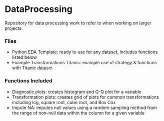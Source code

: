 # DataProcessing
Repository for data processing work to refer to when working on larger projects.

### Files
* Python EDA Template: ready to use for any dataset, includes functions listed below
* Example Transformations Titanic: example use of strategy & functions with Titanic dataset

### Functions Included
* Diagnostic plots: creates histogram and Q-Q plot for a variable
* Transformation plots: creates grid of plots for common transformations including log, square root, cube root, and Box Cox
* Impute NA: imputes null values using a random sampling method from the range of non-null data within the column for a given variable
